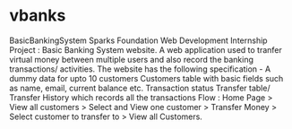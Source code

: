 # vbanks
BasicBankingSystem Sparks Foundation Web Development Internship Project : Basic Banking System website. A web application used to tranfer virtual money between multiple users and also record the banking transactions/ activities.  The website has the following specification -  A dummy data for upto 10 customers Customers table with basic fields such as name, email, current balance etc. Transaction status Transfer table/ Transfer History which records all the transactions Flow : Home Page > View all customers > Select and View one customer > Transfer Money > Select customer to transfer to > View all Customers.
